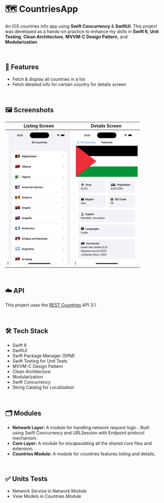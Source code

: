 # 🗺️ CountriesApp
An iOS countries info app using **Swift Concurrency** & **SwiftUI**. This project was developed as a hands-on practice to enhance my skills in **Swift 6**, **Unit Testing**, **Clean Architecture**, **MVVM-C Design Pattern**, and **Modularization**.

<br>

## 🌟 Features
* Fetch & display all countries in a list
* Fetch detailed info for certain country for details screen

<br>

## 🖼️ Screenshots

| **Listing Screen** | **Details Screen** |
| ------------------ | ------------------ |
| !<img src="Screenshots/CountriesListing.png" alt="Listing Screen" width="200"/> | !<img src="Screenshots/CountriesDetails.png" alt="Details Screen" width="200"/> |

<br>

## ☁️ API
This project uses the [REST Countries](https://restcountries.com/) API 3.1.

<br>

## 🛠️ Tech Stack
* Swift 6
* SwiftUI
* Swift Package Manager (SPM)
* Swift Testing for Unit Tests
* MVVM-C Design Pattern
* Clean Architecture
* Modularization
* Swift Concurrency
* String Catalog for Localization

<br>

## 🗂️ Modules
* **Network Layer:** A module for handling network request logic . Built using Swift Concurrency and URLSession with Endpoint protocol mechanism.
* **Core Layer:** A module for encapsulating all the shared core files and extension.
* **Countries Module:** A module for countries features listing and details.

<br>

## ✅ Units Tests
* Network Service in Network Module
* View Models in Countries Module
